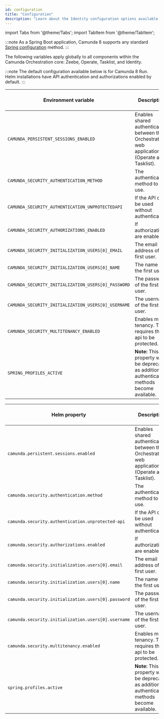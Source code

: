 ```yaml
---
id: configuration
title: "Configuration"
description: "Learn about the Identity configuration options available in your Orchestration Cluster."
---
```


import Tabs from '@theme/Tabs';
import TabItem from '@theme/TabItem';

:::note
As a Spring Boot application, Camunda 8 supports any standard
[Spring configuration](https://docs.spring.io/spring-boot/reference/features/external-config.html) method.
:::

The following variables apply globally to all components within the Camunda Orchestration core: Zeebe, Operate,
Tasklist, and Identity.

:::note
The default configuration available below is for Camunda 8 Run. Helm installations have API authentication and
authorizations enabled by default.
:::

<!-- updates must be made to BOTH tables. Note that they are sorted in alphabetical order! -->
<Tabs>
  <TabItem value="env" label="Environment variables" default>

| Environment variable                                | Description                                                                                       | Default value (Camunda 8 Run) |
| --------------------------------------------------- | ------------------------------------------------------------------------------------------------- | ----------------------------- |
| `CAMUNDA_PERSISTENT_SESSIONS_ENABLED`               | Enables shared authentication between the Orchestration web applications (Operate and Tasklist).  | `true`                        |
| `CAMUNDA_SECURITY_AUTHENTICATION_METHOD`            | The authentication method to use.                                                                 | `basic`                       |
| `CAMUNDA_SECURITY_AUTHENTICATION_UNPROTECTEDAPI`    | If the API can be used without authentication.                                                    | `true`                        |
| `CAMUNDA_SECURITY_AUTHORIZATIONS_ENABLED`           | If authorizations are enabled.                                                                    | `true`                        |
| `CAMUNDA_SECURITY_INITIALIZATION_USERS[0]_EMAIL`    | The email address of the first user.                                                              | `demo@demo.com`               |
| `CAMUNDA_SECURITY_INITIALIZATION_USERS[0]_NAME`     | The name of the first user.                                                                       | Demo                          |
| `CAMUNDA_SECURITY_INITIALIZATION_USERS[0]_PASSWORD` | The password of the first user.                                                                   | `demo`                        |
| `CAMUNDA_SECURITY_INITIALIZATION_USERS[0]_USERNAME` | The username of the first user.                                                                   | `demo`                        |
| `CAMUNDA_SECURITY_MULTITENANCY_ENABLED`             | Enables multi-tenancy. This requires the api to be protected.                                     | `false`                       |
| `SPRING_PROFILES_ACTIVE`                            | **Note:** This property will be deprecated as additional authentication methods become available. | `consolidated-auth`           |

  </TabItem>
  <TabItem value="helm" label="Helm properties">

| Helm property                                       | Description                                                                                       | Default value (Camunda 8 Run) |
| --------------------------------------------------- | ------------------------------------------------------------------------------------------------- | ----------------------------- |
| `camunda.persistent.sessions.enabled`               | Enables shared authentication between the Orchestration web applications (Operate and Tasklist).  | `true`                        |
| `camunda.security.authentication.method`            | The authentication method to use.                                                                 | `basic`                       |
| `camunda.security.authentication.unprotected-api`   | If the API can be used without authentication.                                                    | `true`                        |
| `camunda.security.authorizations.enabled`           | If authorizations are enabled.                                                                    | `true`                        |
| `camunda.security.initialization.users[0].email`    | The email address of the first user.                                                              | `demo@demo.com`               |
| `camunda.security.initialization.users[0].name`     | The name of the first user.                                                                       | `Demo`                        |
| `camunda.security.initialization.users[0].password` | The password of the first user.                                                                   | `demo`                        |
| `camunda.security.initialization.users[0].username` | The username of the first user.                                                                   | `demo`                        |
| `camunda.security.multitenancy.enabled`             | Enables multi-tenancy. This requires the api to be protected.                                     | `false`                       |
| `spring.profiles.active`                            | **Note:** This property will be deprecated as additional authentication methods become available. | `consolidated-auth`           |

  </TabItem>
</Tabs>
